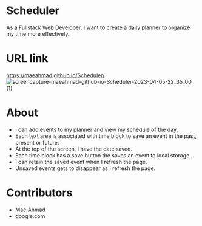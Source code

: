# Scheduler
As a Fullstack Web Developer, I want to create a daily planner to organize my time more effectively.

# URL link

https://maeahmad.github.io/Scheduler/
![screencapture-maeahmad-github-io-Scheduler-2023-04-05-22_35_00 (1)](https://user-images.githubusercontent.com/122010497/230258278-4cad6cda-19b2-4525-b4d0-5973780384ef.png)


# About
- I can add events to my planner and view my schedule of the day.
- Each text area is associated with time block to save an event in the past, present or future.
- At the top of the screen, I have the date saved. 
- Each time block has a save button the saves an event to local storage.
- I can retain the saved event when I refresh the page. 
- Unsaved events gets to disappear as I refresh the page. 

# Contributors
- Mae Ahmad
- google.com
